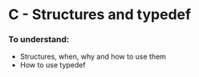 # C - Structures and typedef

### To understand:

* Structures, when, why and how to use them
* How to  use typedef
